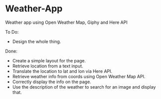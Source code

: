 # Weather-App

Weather app using Open Weather Map, Giphy and Here API

To Do:

- Design the whole thing.

Done:

- Create a simple layout for the page.
- Retrieve location from a text input.
- Translate the location to lat and lon via Here API.
- Retrieve weather info from coords using Open Weather Map API.
- Correctly display the info on the page.
- Use the description of the weather to search for an image and display that.
